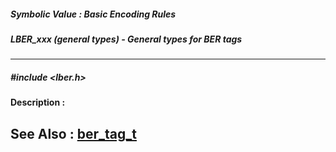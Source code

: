 ##### Symbolic Value : Basic Encoding Rules
##### LBER_xxx (general types) - General types for BER tags
---
##### #include <lber.h>
**Description :**

**See Also :**
[ber_tag_t](D:/md_files/ber_tag_t.md)
---
